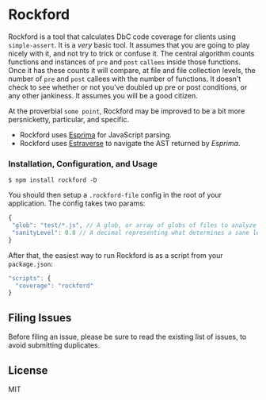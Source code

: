# Rockford

Rockford is a tool that calculates DbC code coverage for clients using `simple-assert`. It is a _very_ basic tool. 
It assumes that you are going to play nicely with it, and not try to trick or confuse it. The central algorithm
counts functions and instances of `pre` and `post` `callees` inside those functions. Once it has these counts
it will compare, at file and file collection levels, the number of `pre` and `post` callees with the number of 
functions. It doesn't check to see whether or not you've doubled up pre or post conditions, or any other jankiness.
It assumes you will be a good citizen.

At the proverbial `some point`, Rockford may be improved to be a bit more persnicketty, particular, and specific.

* Rockford uses [Esprima](https://github.com/jquery/esprima) for JavaScript parsing.
* Rockford uses [Estraverse](https://github.com/estools/estraverse) to navigate the AST returned by _Esprima_.

### Installation, Configuration, and Usage

```
$ npm install rockford -D
```

You should then setup a `.rockford-file` config in the root of your application. The config takes two params:

```js
{
 "glob": "test/*.js", // A glob, or array of globs of files to analyze
 "sanityLevel": 0.8 // A decimal representing what determines a sane level of coverage
}
```

After that, the easiest way to run Rockford is as a script from your `package.json`:

```js
"scripts": {
  "coverage": "rockford"
}
```

## Filing Issues

Before filing an issue, please be sure to read the existing list of issues, to avoid submitting duplicates.

## License

MIT